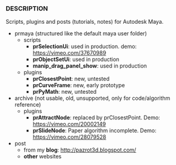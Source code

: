 ### DESCRIPTION
Scripts, plugins and posts (tutorials, notes) for Autodesk Maya. 
* prmaya (structured like the default maya user folder) 
  * scripts
    * __prSelectionUi__: used in production. demo: https://vimeo.com/37670989
    * __prObjectSetUi__: used in production
    * __manip_drag_panel_show__: used in production
  * plugins
    * __prClosestPoint__: new, untested 
    * __prCurveFrame__: new, early prototype
    * __prPyMath__: new, untested
* archive (not usable, old, unsupported, only for code/algorithm reference)
  * plugins
    * __prAttractNode__: replaced by prClosestPoint. Demo: https://vimeo.com/20002149
    * __prSlideNode__: Paper algorithm incomplete. Demo: https://vimeo.com/28079528
* post
   * from my __blog__: http://pazrot3d.blogspot.com/
   * __other__ websites

